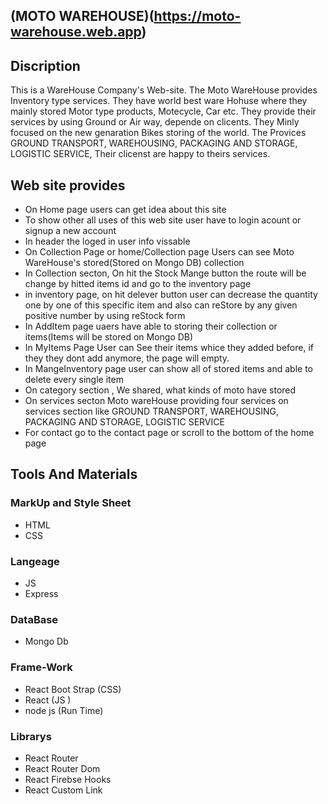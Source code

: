 ## (MOTO WAREHOUSE)(https://moto-warehouse.web.app)
## Discription
   This is a WareHouse Company's Web-site. The Moto WareHouse provides Inventory type services. They have world best ware Hohuse where they mainly stored Motor type products, Motecycle, Car etc. They provide their services by using Ground or Air way, depende on clicents. They Minly focused on the new genaration Bikes storing of the world. The Provices GROUND TRANSPORT, WAREHOUSING, PACKAGING AND STORAGE, LOGISTIC SERVICE, Their clicenst are happy to theirs services.
   
## Web site provides
  - On Home page users can get idea about this site
  - To show other all uses of this web site user have to login acount or signup a new account
  - In header the loged in user info vissable 
  - On Collection Page or home/Collection page Users can see Moto WareHouse's stored(Stored on Mongo DB) collection
  - In Collection secton, On hit the Stock Mange button the route will be change by hitted items id and go to the inventory page  
  - in inventory page, on hit delever button user can decrease the quantity one by one of this specific item and also can reStore by any given positive number by using reStock form  
  - In AddItem page uaers have able to storing their collection or items(Items will be stored on Mongo DB)
  - In MyItems Page User can See their items whice they added before, if they they dont add anymore, the page will empty.
  - In MangeInventory page user can show all of stored items and able to delete every single item
  - On category section , We shared, what kinds of moto have stored
  - On services secton Moto wareHouse providing four services on services section like GROUND TRANSPORT, WAREHOUSING, PACKAGING AND STORAGE, LOGISTIC SERVICE  
  - For contact go to the contact page or scroll to the bottom of the home page
  
## Tools And Materials
  ### MarkUp and Style Sheet
  - HTML 
  - CSS
  ### Langeage
  - JS
  - Express
  ### DataBase
  - Mongo Db
  ### Frame-Work
  - React Boot Strap (CSS)
  - React (JS )
  - node js (Run Time)
  ### Librarys
  - React Router
  - React Router Dom
  - React Firebse Hooks
  - React Custom Link

